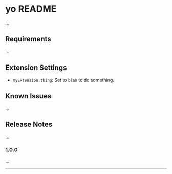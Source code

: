 # yo README

...

## Requirements

...

## Extension Settings

* `myExtension.thing`: Set to `blah` to do something.

## Known Issues

...

## Release Notes

...

### 1.0.0

...

---
